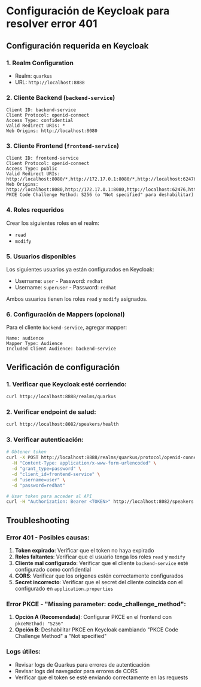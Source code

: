 # Configuración de Keycloak para resolver error 401

## Configuración requerida en Keycloak

### 1. Realm Configuration
- Realm: `quarkus`
- URL: `http://localhost:8888`

### 2. Cliente Backend (`backend-service`)
```
Client ID: backend-service
Client Protocol: openid-connect
Access Type: confidential
Valid Redirect URIs: *
Web Origins: http://localhost:8080
```

### 3. Cliente Frontend (`frontend-service`)
```
Client ID: frontend-service
Client Protocol: openid-connect
Access Type: public
Valid Redirect URIs: http://localhost:8080/*,http://172.17.0.1:8080/*,http://localhost:62476/*,http://172.17.0.1:62476/*,http://0.0.0.0:62476/*
Web Origins: http://localhost:8080,http://172.17.0.1:8080,http://localhost:62476,http://172.17.0.1:62476,http://0.0.0.0:62476
PKCE Code Challenge Method: S256 (o "Not specified" para deshabilitar)
```

### 4. Roles requeridos
Crear los siguientes roles en el realm:
- `read`
- `modify`

### 5. Usuarios disponibles
Los siguientes usuarios ya están configurados en Keycloak:
- Username: `user` - Password: `redhat`
- Username: `superuser` - Password: `redhat`

Ambos usuarios tienen los roles `read` y `modify` asignados.

### 6. Configuración de Mappers (opcional)
Para el cliente `backend-service`, agregar mapper:
```
Name: audience
Mapper Type: Audience
Included Client Audience: backend-service
```

## Verificación de configuración

### 1. Verificar que Keycloak esté corriendo:
```bash
curl http://localhost:8888/realms/quarkus
```

### 2. Verificar endpoint de salud:
```bash
curl http://localhost:8082/speakers/health
```

### 3. Verificar autenticación:
```bash
# Obtener token
curl -X POST http://localhost:8888/realms/quarkus/protocol/openid-connect/token \
  -H "Content-Type: application/x-www-form-urlencoded" \
  -d "grant_type=password" \
  -d "client_id=frontend-service" \
  -d "username=user" \
  -d "password=redhat"

# Usar token para acceder al API
curl -H "Authorization: Bearer <TOKEN>" http://localhost:8082/speakers
```

## Troubleshooting

### Error 401 - Posibles causas:
1. **Token expirado**: Verificar que el token no haya expirado
2. **Roles faltantes**: Verificar que el usuario tenga los roles `read` y `modify`
3. **Cliente mal configurado**: Verificar que el cliente `backend-service` esté configurado como confidential
4. **CORS**: Verificar que los orígenes estén correctamente configurados
5. **Secret incorrecto**: Verificar que el secret del cliente coincida con el configurado en `application.properties`

### Error PKCE - "Missing parameter: code_challenge_method":
1. **Opción A (Recomendada)**: Configurar PKCE en el frontend con `pkceMethod: "S256"`
2. **Opción B**: Deshabilitar PKCE en Keycloak cambiando "PKCE Code Challenge Method" a "Not specified"

### Logs útiles:
- Revisar logs de Quarkus para errores de autenticación
- Revisar logs del navegador para errores de CORS
- Verificar que el token se esté enviando correctamente en las requests
